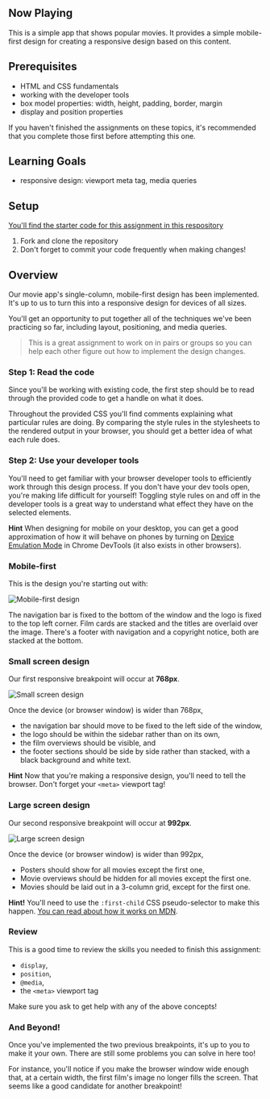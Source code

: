 
## Now Playing

This is a simple app that shows popular movies. It provides a simple mobile-first design for creating a responsive design based on this content.

## Prerequisites
* HTML and CSS fundamentals
* working with the developer tools
* box model properties: width, height, padding, border, margin
* display and position properties

If you haven't finished the assignments on these topics, it's recommended that you complete those first before attempting this one.

## Learning Goals
* responsive design: viewport meta tag, media queries

## Setup
[You'll find the starter code for this assignment in this respository](https://github.com/bitmakerlabs/now-playing-static)

1. Fork and clone the repository
2. Don't forget to commit your code frequently when making changes!

## Overview

Our movie app's single-column, mobile-first design has been implemented. It's up to us to turn this into a responsive design for devices of all sizes.

You'll get an opportunity to put together all of the techniques we've been practicing so far, including layout, positioning, and media queries.

> This is a great assignment to work on in pairs or groups so you can help each other figure out how to implement the design changes.

### Step 1: Read the code

Since you'll be working with existing code, the first step should be to read through the provided code to get a handle on what it does.

Throughout the provided CSS you'll find comments explaining what particular rules are doing. By comparing the style rules in the stylesheets to the rendered output in your browser, you should get a better idea of what each rule does.

### Step 2: Use your developer tools

You'll need to get familiar with your browser developer tools to efficiently work through this design process. If you don't have your dev tools open, you're making life difficult for yourself! Toggling style rules on and off in the developer tools is a great way to understand what effect they have on the selected elements.


**Hint** When designing for mobile on your desktop, you can get a good approximation of how it will behave on phones by turning on [Device Emulation Mode](https://developers.google.com/web/tools/chrome-devtools/device-mode/) in Chrome DevTools (it also exists in other browsers).

### Mobile-first

This is the design you're starting out with:

![Mobile-first design](https://github.com/bitmakerlabs/now-playing-responsive/raw/master/mobile.png)

The navigation bar is fixed to the bottom of the window and the logo is fixed to the top left corner. Film cards are stacked and the titles are overlaid over the image. There's a footer with navigation and a copyright notice, both are stacked at the bottom.


### Small screen design

Our first responsive breakpoint will occur at **768px**.

![Small screen design](https://github.com/bitmakerlabs/now-playing-responsive/raw/master/tablet.png)

Once the device (or browser window) is wider than 768px,

* the navigation bar should move to be fixed to the left side of the window,
* the logo should be within the sidebar rather than on its own,
* the film overviews should be visible, and
* the footer sections should be side by side rather than stacked, with a black background and white text.

**Hint** Now that you're making a responsive design, you'll need to tell the browser. Don't forget your `<meta>` viewport tag!

### Large screen design

Our second responsive breakpoint will occur at **992px**.

![Large screen design](https://github.com/bitmakerlabs/now-playing-responsive/raw/master/desktop.png)

Once the device (or browser window) is wider than 992px,

* Posters should show for all movies except the first one,
* Movie overviews should be hidden for all movies except the first one.
* Movies should be laid out in a 3-column grid, except for the first one.

**Hint!** You'll need to use the `:first-child` CSS pseudo-selector to make this happen. [You can read about how it works on MDN](https://developer.mozilla.org/en/docs/Web/CSS/:first-child).

### Review

This is a good time to review the skills you needed to finish this assignment:

* `display`,
* `position`,
* `@media`,
* the `<meta>` viewport tag

Make sure you ask to get help with any of the above concepts!

### And Beyond!

Once you've implemented the two previous breakpoints, it's up to you to make it your own. There are still some problems you can solve in here too!

For instance, you'll notice if you make the browser window wide enough that, at a certain width, the first film's image no longer fills the screen. That seems like a good candidate for another breakpoint!
